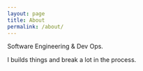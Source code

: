 ```yaml
---
layout: page
title: About
permalink: /about/
---
```


Software Engineering & Dev Ops.

I builds things and break a lot in the process.
